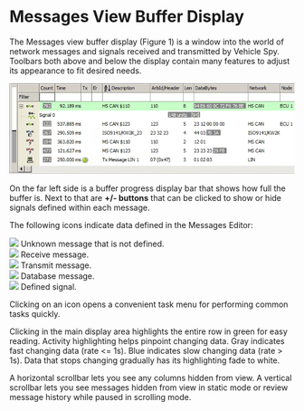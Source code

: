 # Messages View Buffer Display

The Messages view buffer display (Figure 1) is a window into the world of network messages and signals received and transmitted by Vehicle Spy. Toolbars both above and below the display contain many features to adjust its appearance to fit desired needs.

![Figure 1: The Messages view buffer display.](../../../../.gitbook/assets/spymonbufferdisplay.gif)

On the far left side is a buffer progress display bar that shows how full the buffer is. Next to that are **+/- buttons** that can be clicked to show or hide signals defined within each message.

The following icons indicate data defined in the Messages Editor:

![](https://cdn.intrepidcs.net/support/VehicleSpy/assets/MysteryMsgIcon.gif) Unknown message that is not defined.\
![](https://cdn.intrepidcs.net/support/VehicleSpy/assets/RxMsgIcon.gif) Receive message.\
![](https://cdn.intrepidcs.net/support/VehicleSpy/assets/TxMsgIcon.gif) Transmit message.\
![](https://cdn.intrepidcs.net/support/VehicleSpy/assets/DBaseMsgIcon.gif) Database message.\
![](https://cdn.intrepidcs.net/support/VehicleSpy/assets/DefinedSignalIcon.gif) Defined signal.

Clicking on an icon opens a convenient task menu for performing common tasks quickly.

Clicking in the main display area highlights the entire row in green for easy reading. Activity highlighting helps pinpoint changing data. Gray indicates fast changing data (rate <= 1s). Blue indicates slow changing data (rate > 1s). Data that stops changing gradually has its highlighting fade to white.

A horizontal scrollbar lets you see any columns hidden from view. A vertical scrollbar lets you see messages hidden from view in static mode or review message history while paused in scrolling mode.
